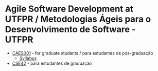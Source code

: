 # Agile Software Development at UTFPR / Metodologias Ágeis para o Desenvolvimento de Software - UTFPR

- [CAES001](https://www.utfpr.edu.br/cursos/coordenacoes/stricto-sensu/ppgca-ct/documentos/ementario/disciplinas-especificas/linha-de-pesquisa-em-engenharia-de-software/caes001-metodologias-ageis-para-o-desenvolvimento-de-software) - for graduate students / para estudantes de pós-graduação
  - [Syllabus](caes001_syllabus.md) 
- [CSE42](cse42_ementa.md) - para estudantes de graduação



